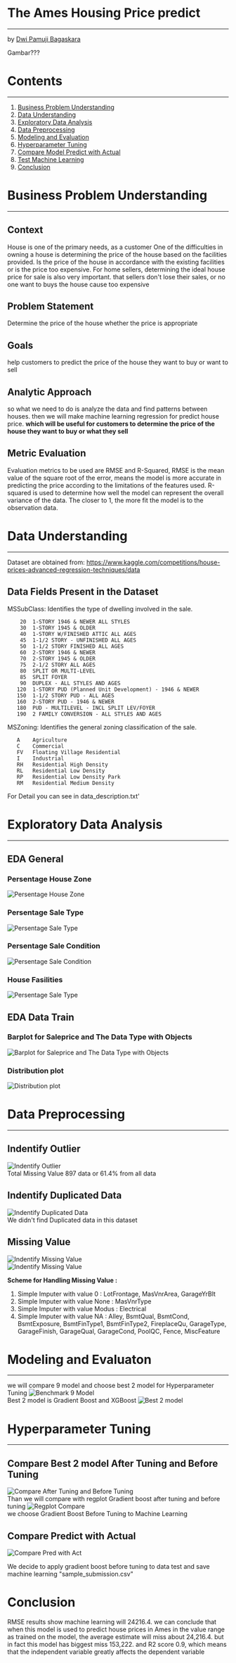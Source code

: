 # The Ames Housing Price predict
---
by [Dwi Pamuji Bagaskara](https://github.com/DwiPamuji)

Gambar???


# Contents
---

1. [Business Problem Understanding](#business-problem-understanding)
1. [Data Understanding](#data-understanding)
1. [Exploratory Data Analysis](#exploratory-data-analysis)
1. [Data Preprocessing](#data-preprocessing)
1. [Modeling and Evaluation](#modeling-and-evaluation)
1. [Hyperparameter Tuning](#hyperparameter-tuning)
1. [Compare Model Predict with Actual](#compare-model-predict-with-actual)
1. [Test Machine Learning](#test-machine-learning)
1. [Conclusion](#conclution)

# <a id="business-problem-understanding">Business Problem Understanding</a> 
---

## Context
House is one of the primary needs, as a customer One of the difficulties in owning a house is determining the price of the house based on the facilities provided. Is the price of the house in accordance with the existing facilities or is the price too expensive. For home sellers, determining the ideal house price for sale is also very important. that sellers don't lose their sales, or no one want to buys the house cause too expensive

## Problem Statement
Determine the price of the house whether the price is appropriate

## Goals
help customers to predict the price of the house they want to buy or want to sell

## Analytic Approach
so what we need to do is analyze the data and find patterns between houses. then we will make machine learning regression for predict house price. **which will be useful for customers to determine the price of the house they want to buy or what they sell**

## Metric Evaluation
Evaluation metrics to be used are RMSE and R-Squared, RMSE is the mean value of the square root of the error, means the model is more accurate in predicting the price according to the limitations of the features used. R-squared is used to determine how well the model can represent the overall variance of the data. The closer to 1, the more fit the model is to the observation data.

# <a id="data-understanding">Data Understanding</a>
---

Dataset are obtained from: https://www.kaggle.com/competitions/house-prices-advanced-regression-techniques/data

## Data Fields Present in the Dataset

MSSubClass: Identifies the type of dwelling involved in the sale.	

        20	1-STORY 1946 & NEWER ALL STYLES
        30	1-STORY 1945 & OLDER
        40	1-STORY W/FINISHED ATTIC ALL AGES
        45	1-1/2 STORY - UNFINISHED ALL AGES
        50	1-1/2 STORY FINISHED ALL AGES
        60	2-STORY 1946 & NEWER
        70	2-STORY 1945 & OLDER
        75	2-1/2 STORY ALL AGES
        80	SPLIT OR MULTI-LEVEL
        85	SPLIT FOYER
        90	DUPLEX - ALL STYLES AND AGES
       120	1-STORY PUD (Planned Unit Development) - 1946 & NEWER
       150	1-1/2 STORY PUD - ALL AGES
       160	2-STORY PUD - 1946 & NEWER
       180	PUD - MULTILEVEL - INCL SPLIT LEV/FOYER
       190	2 FAMILY CONVERSION - ALL STYLES AND AGES

MSZoning: Identifies the general zoning classification of the sale.
		
       A	Agriculture
       C	Commercial
       FV	Floating Village Residential
       I	Industrial
       RH	Residential High Density
       RL	Residential Low Density
       RP	Residential Low Density Park 
       RM	Residential Medium Density
       
       
For Detail you can see in data_description.txt'

# <a id="exploratory-data-analysis">Exploratory Data Analysis</a>
---

## EDA General
### Persentage House Zone

<img src="Assets/EDA 1.jpg" alt="Persentage House Zone"/><br>

### Persentage Sale Type

<img src="Assets/EDA 2.jpg" alt="Persentage Sale Type"/><br>

### Persentage Sale Condition

<img src="Assets/EDA 3.jpg" alt="Persentage Sale Condition"/><br>

### House Fasilities

<img src="Assets/EDA 4.jpg" alt="Persentage Sale Type"/><br>

## EDA Data Train
### Barplot for Saleprice and The Data Type with Objects

<img src="Assets/EDA 5.jpg" alt="Barplot for Saleprice and The Data Type with Objects"/><br>

### Distribution plot 
<img src="Assets/EDA 6.jpg" alt="Distribution plot "/><br>

# <a id="data-preprocessing">Data Preprocessing</a>
---

## Indentify Outlier
<img src="Assets/DP 1.jpg" alt="Indentify Outlier"/><br>
Total Missing Value 897 data or 61.4% from all data

## Indentify Duplicated Data
<img src="Assets/DP 4.jpg" alt="Indentify Duplicated Data"/><br>
We didn't find Duplicated data in this dataset

## Missing Value
<img src="Assets/DP 5.jpg" alt="Indentify Missing Value"/><br>
<img src="Assets/DP 2.jpg" alt="Indentify Missing Value"/><br>

**Scheme for Handling Missing Value :**
1. Simple Imputer with value 0 : LotFrontage, MasVnrArea, GarageYrBlt
1. Simple Imputer with value None : MasVnrType
1. Simple Imputer with value Modus : Electrical
1. Simple Imputer with value NA : Alley, BsmtQual, BsmtCond, BsmtExposure, BsmtFinType1, BsmtFinType2, FireplaceQu, GarageType, GarageFinish, GarageQual, GarageCond, PoolQC, Fence, MiscFeature

# Modeling and Evaluaton
---

we will compare 9 model and choose best 2 model for Hyperparameter Tuning
<img src="Assets/MaE 1.jpg" alt="Benchmark 9 Model"/><br>
Best 2 model is Gradient Boost and XGBoost
<img src="Assets/MaE 2.jpg" alt="Best 2 model"/><br>

# Hyperparameter Tuning
---

## **Compare Best 2 model After Tuning and Before Tuning**
<img src="Assets/HT 2.jpg" alt="Compare After Tuning and Before Tuning"/><br>
Than we will compare with regplot Gradient boost after tuning and before tuning
<img src="Assets/Comp 1.jpg" alt="Regplot Compare"/><br>
we choose Gradient Boost Before Tuning to Machine Learning

## **Compare Predict with Actual**
<img src="Assets/Comp 2.jpg" alt="Compare Pred with Act"/><br>

We decide to apply gradient boost before tuning to data test and save machine learning "sample_submission.csv"

# Conclusion
RMSE results show machine learning will 24216.4. we can conclude that when this model is used to predict house prices in Ames in the value range as trained on the model, the average estimate will miss about 24,216.4. but in fact this model has biggest miss 153,222. and R2 score 0.9, which means that the independent variable greatly affects the dependent variable
